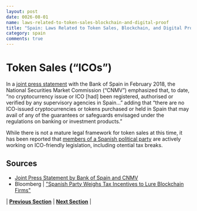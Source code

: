 ```yaml
---
layout: post
date: 0026-08-01
name: laws-related-to-token-sales-blockchain-and-digital-proof
title: "Spain: Laws Related to Token Sales, Blockchain, and Digital Proof"
category: spain
comments: true
---
```

# Token Sales (“ICOs”)
In a [joint press statement](https://www.iosco.org/library/ico-statements/Spain%20-%20CNMV%20and%20Banco%20de%20Espana%20-%20Joint%20Statement%20on%20Cryptocurrencies%20and%20ICOs.pdf) with the Bank of Spain in February 2018, the National Securities Market Commission (“CNMV”) emphasized that, to date, “no cryptocurrency issue or ICO [had] been registered, authorised or verified by any supervisory agencies in Spain…” adding that “there are no ICO-issued cryptocurrencies or tokens purchased or held in Spain that may avail of any of the guarantees or safeguards envisaged under the regulations on banking or investment products.”

While there is not a mature legal framework for token sales at this time, it has been reported that [members of a Spanish political party](https://www.bloomberg.com/news/articles/2018-02-15/rajoy-s-party-weighs-tax-breaks-for-spanish-blockchain-companies) are actively working on ICO-friendly legislation, including otential tax breaks.

Sources 
--- 
- [Joint Press Statement by Bank of Spain and CNMV](https://www.iosco.org/library/ico-statements/Spain%20-%20CNMV%20and%20Banco%20de%20Espana%20-%20Joint%20Statement%20on%20Cryptocurrencies%20and%20ICOs.pdf)
- Bloomberg | ["Spanish Party Weighs Tax Incentives to Lure Blockchain Firms"](https://www.bloomberg.com/news/articles/2018-02-15/rajoy-s-party-weighs-tax-breaks-for-spanish-blockchain-companies)

| **[Previous Section]( https://neo-project.github.io/global-blockchain-compliance-hub//spain/spain-governing-by-law.html)** | **[Next Section]( https://neo-project.github.io/global-blockchain-compliance-hub//spain/spain-securities-related-laws.html)** |
